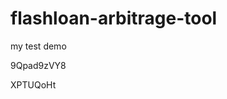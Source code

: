 # flashloan-arbitrage-tool
my test demo


































































9Qpad9zVY8

XPTUQoHt
